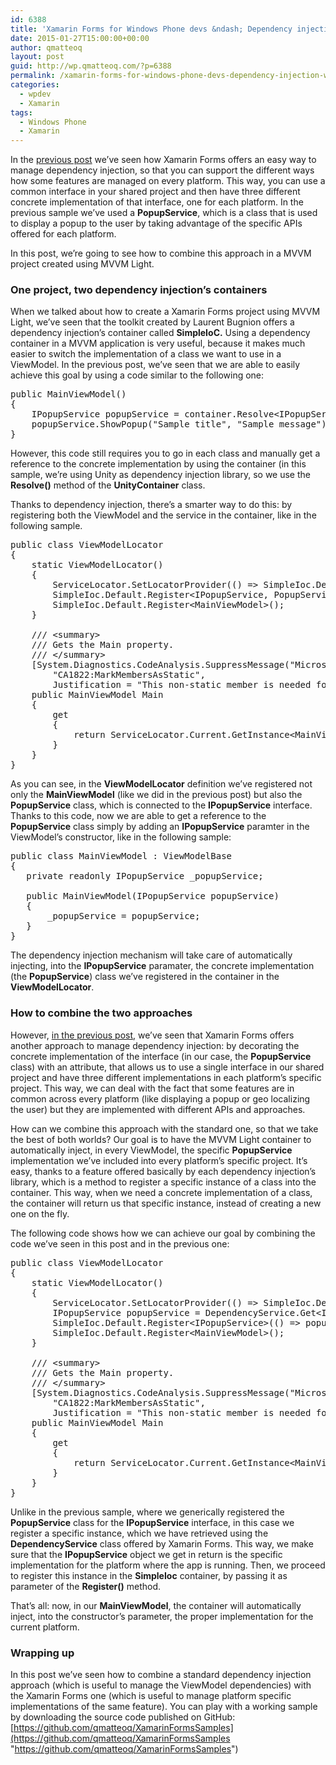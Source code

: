 ```yaml
---
id: 6388
title: 'Xamarin Forms for Windows Phone devs &ndash; Dependency injection with MVVM Light'
date: 2015-01-27T15:00:00+00:00
author: qmatteoq
layout: post
guid: http://wp.qmatteoq.com/?p=6388
permalink: /xamarin-forms-for-windows-phone-devs-dependency-injection-with-mvvm-light/
categories:
  - wpdev
  - Xamarin
tags:
  - Windows Phone
  - Xamarin
---
```

In the <a href="http://wp.qmatteoq.com/xamarin-forms-for-windows-phone-devs-dependency-injection/" target="_blank">previous post</a> we’ve seen how Xamarin Forms offers an easy way to manage dependency injection, so that you can support the different ways how some features are managed on every platform. This way, you can use a common interface in your shared project and then have three different concrete implementation of that interface, one for each platform. In the previous sample we’ve used a **PopupService**, which is a class that is used to display a popup to the user by taking advantage of the specific APIs offered for each platform.

In this post, we’re going to see how to combine this approach in a MVVM project created using MVVM Light.

### One project, two dependency injection’s containers

When we talked about how to create a Xamarin Forms project using MVVM Light, we’ve seen that the toolkit created by Laurent Bugnion offers a dependency injection’s container called **SimpleIoC.** Using a dependency container in a MVVM application is very useful, because it makes much easier to switch the implementation of a class we want to use in a ViewModel. In the previous post, we’ve seen that we are able to easily achieve this goal by using a code similar to the following one:

<pre class="brush: csharp;">public MainViewModel()
{
    IPopupService popupService = container.Resolve&lt;IPopupService&gt;();
    popupService.ShowPopup("Sample title", "Sample message");
}
</pre>

However, this code still requires you to go in each class and manually get a reference to the concrete implementation by using the container (in this sample, we’re using Unity as dependency injection library, so we use the **Resolve<T>()** method of the **UnityContainer** class.

Thanks to dependency injection, there’s a smarter way to do this: by registering both the ViewModel and the service in the container, like in the following sample.

<pre class="brush: csharp;">public class ViewModelLocator
{
    static ViewModelLocator()
    {
        ServiceLocator.SetLocatorProvider(() =&gt; SimpleIoc.Default);
        SimpleIoc.Default.Register&lt;IPopupService, PopupService&gt;();
        SimpleIoc.Default.Register&lt;MainViewModel&gt;();
    }

    /// &lt;summary&gt;
    /// Gets the Main property.
    /// &lt;/summary&gt;
    [System.Diagnostics.CodeAnalysis.SuppressMessage("Microsoft.Performance",
        "CA1822:MarkMembersAsStatic",
        Justification = "This non-static member is needed for data binding purposes.")]
    public MainViewModel Main
    {
        get
        {
            return ServiceLocator.Current.GetInstance&lt;MainViewModel&gt;();
        }
    }
}
</pre>

As you can see, in the **ViewModelLocator** definition we’ve registered not only the **MainViewModel** (like we did in the previous post) but also the **PopupService** class, which is connected to the **IPopupService** interface. Thanks to this code, now we are able to get a reference to the **PopupService** class simply by adding an **IPopupService** paramter in the ViewModel’s constructor, like in the following sample:

<pre class="brush: csharp;">public class MainViewModel : ViewModelBase
{
   private readonly IPopupService _popupService;

   public MainViewModel(IPopupService popupService)
   {
       _popupService = popupService;
   }
}
</pre>

The dependency injection mechanism will take care of automatically injecting, into the **IPopupService** paramater, the concrete implementation (the **PopupService**) class we’ve registered in the container in the **ViewModelLocator**.

### How to combine the two approaches

However, <a href="http://wp.qmatteoq.com/xamarin-forms-for-windows-phone-devs-dependency-injection/" target="_blank">in the previous post</a>, we’ve seen that Xamarin Forms offers another approach to manage dependency injection: by decorating the concrete implementation of the interface (in our case, the **PopupService** class) with an attribute, that allows us to use a single interface in our shared project and have three different implementations in each platform’s specific project. This way, we can deal with the fact that some features are in common across every platform (like displaying a popup or geo localizing the user) but they are implemented with different APIs and approaches.

How can we combine this approach with the standard one, so that we take the best of both worlds? Our goal is to have the MVVM Light container to automatically inject, in every ViewModel, the specific **PopupService** implementation we’ve included into every platform’s specific project. It’s easy, thanks to a feature offered basically by each dependency injection’s library, which is a method to register a specific instance of a class into the container. This way, when we need a concrete implementation of a class, the container will return us that specific instance, instead of creating a new one on the fly.

The following code shows how we can achieve our goal by combining the code we’ve seen in this post and in the previous one:

<pre class="brush: csharp;">public class ViewModelLocator
{
    static ViewModelLocator()
    {
        ServiceLocator.SetLocatorProvider(() =&gt; SimpleIoc.Default);
        IPopupService popupService = DependencyService.Get&lt;IPopupService&gt;();
        SimpleIoc.Default.Register&lt;IPopupService&gt;(() =&gt; popupService);
        SimpleIoc.Default.Register&lt;MainViewModel&gt;();
    }

    /// &lt;summary&gt;
    /// Gets the Main property.
    /// &lt;/summary&gt;
    [System.Diagnostics.CodeAnalysis.SuppressMessage("Microsoft.Performance",
        "CA1822:MarkMembersAsStatic",
        Justification = "This non-static member is needed for data binding purposes.")]
    public MainViewModel Main
    {
        get
        {
            return ServiceLocator.Current.GetInstance&lt;MainViewModel&gt;();
        }
    }
}
</pre>

Unlike in the previous sample, where we generically registered the **PopupService** class for the **IPopupService** interface, in this case we register a specific instance, which we have retrieved using the **DependencyService** class offered by Xamarin Forms. This way, we make sure that the **IPopupService** object we get in return is the specific implementation for the platform where the app is running. Then, we proceed to register this instance in the **SimpleIoc** container, by passing it as parameter of the **Register<T>()** method.

That’s all: now, in our **MainViewModel**, the container will automatically inject, into the constructor’s parameter, the proper implementation for the current platform.

### Wrapping up

In this post we’ve seen how to combine a standard dependency injection approach (which is useful to manage the ViewModel dependencies) with the Xamarin Forms one (which is useful to manage platform specific implementations of the same feature). You can play with a working sample by downloading the source code published on GitHub: [https://github.com/qmatteoq/XamarinFormsSamples](https://github.com/qmatteoq/XamarinFormsSamples "https://github.com/qmatteoq/XamarinFormsSamples")